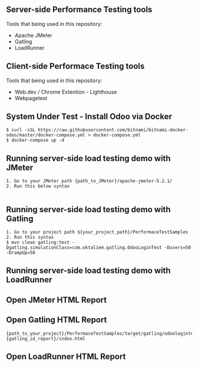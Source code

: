 ## Server-side Performance Testing tools
Tools that being used in this repository:
- Apache JMeter
- Gatling
- LoadRunner

## Client-side Performace Testing tools
Tools that being used in this repository:
- Web.dev / Chrome Extention - Lighthouse
- Webpagetest

## System Under Test - Install Odoo via Docker
```
$ curl -sSL https://raw.githubusercontent.com/bitnami/bitnami-docker-odoo/master/docker-compose.yml > docker-compose.yml
$ docker-compose up -d
```

## Running server-side load testing demo with JMeter
```properties
1. Go to your JMeter path {path_to_JMeter}/apache-jmeter-5.2.1/
2. Run this below syntax


```


## Running server-side load testing demo with Gatling
```properties
1. Go to your project path ${your_project_path}/PerformaceTestSamples
2. Run this syntax
$ mvn clean gatling:test -Dgatling.simulationClass=com.oktaliem.gatling.OdooLoginTest -Dusers=50 -DrampUp=50

```

## Running server-side load testing demo with LoadRunner



## Open JMeter HTML Report


## Open Gatling HTML Report
```
{path_to_your_project}/PerformaceTestSamples/target/gatling/odoologintest-{gatling_id_report}/index.html
```

## Open LoadRunner HTML Report





